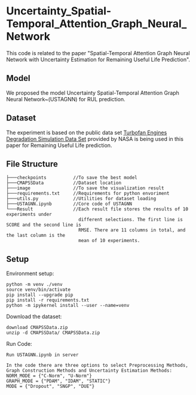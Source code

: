 # Uncertainty_Spatial-Temporal_Attention_Graph_Neural_Network
This code is related to the paper "Spatial-Temporal Attention Graph Neural Network with Uncertainty Estimation for Remaining Useful Life Prediction".

## Model
We proposed the model Uncertainty Spatial-Temporal Attention Graph Neural Network~(USTAGNN) for RUL prediction.

## Dataset
The experiment is based on the public data set [Turbofan Engines Degradation Simulation Data Set](https://data.nasa.gov/Aerospace/CMAPSS-Jet-Engine-Simulated-Data/ff5v-kuh6/about_data)
provided by NASA is being used in this paper for Remaining Useful Life prediction.

## File Structure
```
├───checkpoints          //To save the best model 
├───CMAPSSData           //Dataset location 
├───image                //To save the visualization result 
├───requirements.txt     //Requirements for python envoriment 
├───utils.py             //Utilities for dataset loading 
├───USTAGNN.ipynb        //Core code of USTAGNN  
└───Result               //Each result file stores the results of 10 experiments under 
                           different selections. The first line is SCORE and the second line is
                           RMSE. There are 11 columns in total, and the last column is the 
                           mean of 10 experiments.
```

## Setup
Environment setup:

```
python -m venv ./venv
source venv/bin/activate
pip install --upgrade pip
pip install -r requirements.txt
python -m ipykernel install --user --name=venv
```

Download the dataset:

```
download CMAPSSData.zip 
unzip -d CMAPSSData/ CMAPSSData.zip
```

Run Code:
```
Run USTAGNN.ipynb in server

In the code there are three options to select Preprocessing Methods, Graph Construction Methods and Uncertainty Estimation Methods:
NORM_MODE = {"C-Norm", "U-Norm"}
GRAPH_MODE = {"PDAM", "IDAM", "STATIC"}
MODE = {"Dropout", "SNGP", "DUE"}
```